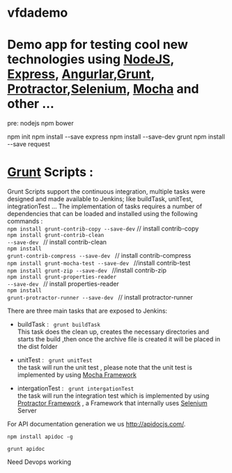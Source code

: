 # vfdademo
# Demo app for testing cool new technologies using [NodeJS](https://nodejs.org/), [Express](http://expressjs.com/), [Angurlar](https://angular.io/),[Grunt](http://gruntjs.com/), [Protractor](https://angular.github.io/protractor/#/),[Selenium](http://www.seleniumhq.org/), [Mocha](http://mochajs.org/)  and other ...

pre:
nodejs
npm
bower

npm init
npm install --save express
npm install --save-dev  grunt
npm install --save request


# [Grunt](http://gruntjs.com/) Scripts :</br>
Grunt Scripts support the continuous integration, multiple tasks were designed and made available to Jenkins; like buildTask, unitTest, integrationTest ... The implementation of tasks requires a number of dependencies that can be loaded and installed using the following commands : </br>
 <code>npm install grunt-contrib-copy --save-dev</code>        // install contrib-copy </br>
 <code>npm install grunt-contrib-clean --save-dev </code>      // install contrib-clean </br>
 <code>npm install grunt-contrib-compress --save-dev </code>   // install contrib-compress </br>
 <code>npm install grunt-mocha-test --save-dev </code>          //install contrib-test  </br> 
 <code>npm install grunt-zip --save-dev </code>                 //install contrib-zip  </br>
 <code>npm install grunt-properties-reader --save-dev </code>    // install properties-reader </br>
 <code>npm install grunt-protractor-runner --save-dev </code>    // install protractor-runner </br>
 
There are three main tasks that are exposed to Jenkins: </br>
* buildTask : <code> grunt buildTask</code> </br>
This task does the clean up, creates the necessary directories and starts the build ,then once the archive file is created it will be placed in the dist folder </br>
 
*	unitTest : <code> grunt unitTest </code> </br>
the task will run the unit test , please note that  the unit test is implemented by using [Mocha Framework](http://mochajs.org/) </br>

*	intergationTest : <code> grunt intergationTest </code> </br>
the task will run the integration test which is implemented by using [Protractor Framework](https://angular.github.io/protractor/#/) ,  a Framework that internally uses [Selenium](http://www.seleniumhq.org/) Server</br>
 

For API documentation generation we us http://apidocjs.com/.

<code>npm install apidoc -g</code>

<code>grunt apidoc</code>

Need Devops working
